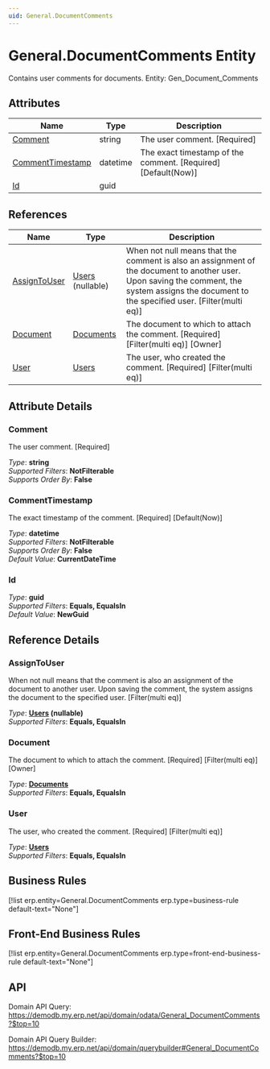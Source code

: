 ```yaml
---
uid: General.DocumentComments
---
```

# General.DocumentComments Entity

Contains user comments for documents. Entity: Gen_Document_Comments

## Attributes

| Name | Type | Description |
| ---- | ---- | --- |
| [Comment](General.DocumentComments.md#comment) | string | The user comment. [Required] 
| [CommentTimestamp](General.DocumentComments.md#commenttimestamp) | datetime | The exact timestamp of the comment. [Required] [Default(Now)] 
| [Id](General.DocumentComments.md#id) | guid |  

## References

| Name | Type | Description |
| ---- | ---- | --- |
| [AssignToUser](General.DocumentComments.md#assigntouser) | [Users](Systems.Security.Users.md) (nullable) | When not null means that the comment is also an assignment of the document to another user. Upon saving the comment, the system assigns the document to the specified user. [Filter(multi eq)] |
| [Document](General.DocumentComments.md#document) | [Documents](General.Documents.md) | The document to which to attach the comment. [Required] [Filter(multi eq)] [Owner] |
| [User](General.DocumentComments.md#user) | [Users](Systems.Security.Users.md) | The user, who created the comment. [Required] [Filter(multi eq)] |


## Attribute Details

### Comment

The user comment. [Required]

_Type_: **string**  
_Supported Filters_: **NotFilterable**  
_Supports Order By_: **False**  

### CommentTimestamp

The exact timestamp of the comment. [Required] [Default(Now)]

_Type_: **datetime**  
_Supported Filters_: **NotFilterable**  
_Supports Order By_: **False**  
_Default Value_: **CurrentDateTime**  

### Id

_Type_: **guid**  
_Supported Filters_: **Equals, EqualsIn**  
_Default Value_: **NewGuid**  


## Reference Details

### AssignToUser

When not null means that the comment is also an assignment of the document to another user. Upon saving the comment, the system assigns the document to the specified user. [Filter(multi eq)]

_Type_: **[Users](Systems.Security.Users.md) (nullable)**  
_Supported Filters_: **Equals, EqualsIn**  

### Document

The document to which to attach the comment. [Required] [Filter(multi eq)] [Owner]

_Type_: **[Documents](General.Documents.md)**  
_Supported Filters_: **Equals, EqualsIn**  

### User

The user, who created the comment. [Required] [Filter(multi eq)]

_Type_: **[Users](Systems.Security.Users.md)**  
_Supported Filters_: **Equals, EqualsIn**  



## Business Rules

[!list erp.entity=General.DocumentComments erp.type=business-rule default-text="None"]

## Front-End Business Rules

[!list erp.entity=General.DocumentComments erp.type=front-end-business-rule default-text="None"]

## API

Domain API Query:
<https://demodb.my.erp.net/api/domain/odata/General_DocumentComments?$top=10>

Domain API Query Builder:
<https://demodb.my.erp.net/api/domain/querybuilder#General_DocumentComments?$top=10>

